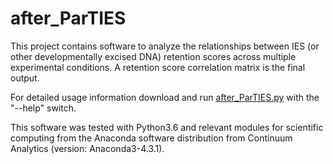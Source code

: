 # after_ParTIES

This project contains software to analyze the relationships between IES (or other developmentally excised DNA) retention scores across multiple experimental conditions. A retention score correlation matrix is the final output.

For detailed usage information download and run [after_ParTIES.py](https://github.com/gh-justanotheruser/After_ParTIES/blob/master/after_ParTIES.py) with the "--help" switch. 

This software was tested with Python3.6 and relevant modules for scientific computing from the Anaconda software distribution from Continuum Analytics (version: Anaconda3-4.3.1).
